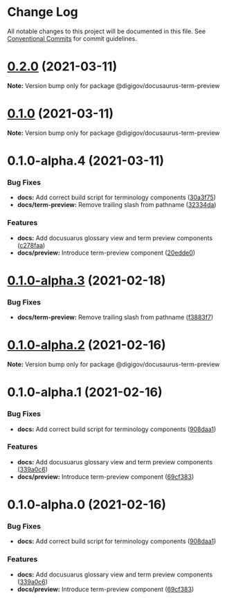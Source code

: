 # Change Log

All notable changes to this project will be documented in this file.
See [Conventional Commits](https://conventionalcommits.org) for commit guidelines.

# [0.2.0](https://gitlab.grnet.gr/devs/digigov/digigov-sdk/compare/@digigov/docusaurus-term-preview@0.1.0...@digigov/docusaurus-term-preview@0.2.0) (2021-03-11)

**Note:** Version bump only for package @digigov/docusaurus-term-preview





# [0.1.0](https://gitlab.grnet.gr/devs/digigov/digigov-sdk/compare/@digigov/docusaurus-term-preview@0.1.0-alpha.4...@digigov/docusaurus-term-preview@0.1.0) (2021-03-11)

**Note:** Version bump only for package @digigov/docusaurus-term-preview





# 0.1.0-alpha.4 (2021-03-11)


### Bug Fixes

* **docs:** Add correct build script for terminology components ([30a3f75](https://gitlab.grnet.gr/devs/digigov/digigov-sdk/commit/30a3f7596f89e9f4b7b150bdaaa1f3f2f467c0f9))
* **docs/term-preview:** Remove trailing slash from pathname ([32334da](https://gitlab.grnet.gr/devs/digigov/digigov-sdk/commit/32334dae18102d3b49aaa2581e41439311f5ac42))


### Features

* **docs:** Add docusuarus glossary view and term preview components ([c278faa](https://gitlab.grnet.gr/devs/digigov/digigov-sdk/commit/c278faaa3bd470962dcd70b365e71384d182fa70))
* **docs/preview:** Introduce term-preview component ([20edde0](https://gitlab.grnet.gr/devs/digigov/digigov-sdk/commit/20edde0d66258eb0c55b5398390d321a9923ce8f))





# [0.1.0-alpha.3](https://gitlab.grnet.gr/devs/digigov/digigov-sdk/compare/@digigov/docusaurus-term-preview@0.1.0-alpha.2...@digigov/docusaurus-term-preview@0.1.0-alpha.3) (2021-02-18)


### Bug Fixes

* **docs/term-preview:** Remove trailing slash from pathname ([f3883f7](https://gitlab.grnet.gr/devs/digigov/digigov-sdk/commit/f3883f77a30bb2920369ca8cb7e6cdf25cb1a257))





# [0.1.0-alpha.2](https://gitlab.grnet.gr/devs/digigov/digigov-sdk/compare/@digigov/docusaurus-term-preview@0.1.0-alpha.1...@digigov/docusaurus-term-preview@0.1.0-alpha.2) (2021-02-16)

**Note:** Version bump only for package @digigov/docusaurus-term-preview





# 0.1.0-alpha.1 (2021-02-16)


### Bug Fixes

* **docs:** Add correct build script for terminology components ([908daa1](https://gitlab.grnet.gr/devs/digigov/digigov-sdk/commit/908daa1edec9a3a816d2c129abbc851b0f6222d4))


### Features

* **docs:** Add docusuarus glossary view and term preview components ([339a0c6](https://gitlab.grnet.gr/devs/digigov/digigov-sdk/commit/339a0c67638c84d6e87081797719cfd194205a8b))
* **docs/preview:** Introduce term-preview component ([69cf383](https://gitlab.grnet.gr/devs/digigov/digigov-sdk/commit/69cf383c41f054254a4fd75d2afbf295263a8b8f))





# 0.1.0-alpha.0 (2021-02-16)


### Bug Fixes

* **docs:** Add correct build script for terminology components ([908daa1](https://gitlab.grnet.gr/devs/digigov/digigov-sdk/commit/908daa1edec9a3a816d2c129abbc851b0f6222d4))


### Features

* **docs:** Add docusuarus glossary view and term preview components ([339a0c6](https://gitlab.grnet.gr/devs/digigov/digigov-sdk/commit/339a0c67638c84d6e87081797719cfd194205a8b))
* **docs/preview:** Introduce term-preview component ([69cf383](https://gitlab.grnet.gr/devs/digigov/digigov-sdk/commit/69cf383c41f054254a4fd75d2afbf295263a8b8f))
